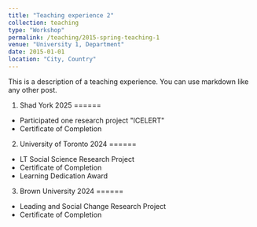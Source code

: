 ```yaml
---
title: "Teaching experience 2"
collection: teaching
type: "Workshop"
permalink: /teaching/2015-spring-teaching-1
venue: "University 1, Department"
date: 2015-01-01
location: "City, Country"
---
```


This is a description of a teaching experience. You can use markdown like any other post.

1. Shad York 2025
======
  * Participated one research project "ICELERT"
  * Certificate of Completion


2. University of Toronto 2024
======
  * LT Social Science Research Project
 * Certificate of Completion
 * Learning Dedication Award


3. Brown University 2024
======
  * Leading and Social Change Research Project
  * Certificate of Completion

